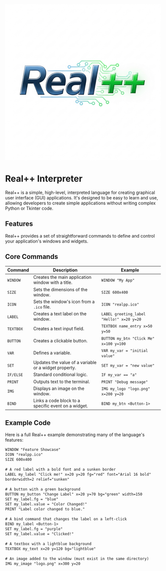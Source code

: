 <img src="/rpp.png" width="600px">

# Real++ Interpreter

Real++ is a simple, high-level, interpreted language for creating graphical user interface (GUI) applications. It's designed to be easy to learn and use, allowing developers to create simple applications without writing complex Python or Tkinter code.

## Features

Real++ provides a set of straightforward commands to define and control your application's windows and widgets.

## Core Commands

| Command | Description | Example |
|---------|-------------|---------|
| `WINDOW` | Creates the main application window with a title. | `WINDOW "My App"` |
| `SIZE` | Sets the dimensions of the window. | `SIZE 600x400` |
| `ICON` | Sets the window's icon from a `.ico` file. | `ICON "realpp.ico"` |
| `LABEL` | Creates a text label on the window. | `LABEL greeting_label "Hello!" x=20 y=20` |
| `TEXTBOX` | Creates a text input field. | `TEXTBOX name_entry x=50 y=50` |
| `BUTTON` | Creates a clickable button. | `BUTTON my_btn "Click Me" x=100 y=100` |
| `VAR` | Defines a variable. | `VAR my_var = "initial value"` |
| `SET` | Updates the value of a variable or a widget property. | `SET my_var = "new value"` |
| `IF/ELSE` | Standard conditional logic. | `IF my_var == "a"` |
| `PRINT` | Outputs text to the terminal. | `PRINT "Debug message"` |
| `IMG` | Displays an image on the window. | `IMG my_logo "logo.png" x=200 y=20` |
| `BIND` | Links a code block to a specific event on a widget. | `BIND my_btn <Button-1>` |

## Example Code

Here is a full Real++ example demonstrating many of the language's features:

```rpp
WINDOW "Feature Showcase"
ICON "realpp.ico"
SIZE 600x400

# A red label with a bold font and a sunken border
LABEL my_label "Click me!" x=20 y=20 fg="red" font="Arial 16 bold" borderwidth=2 relief="sunken"

# A button with a green background
BUTTON my_button "Change Label" x=20 y=70 bg="green" width=150
SET my_label.fg = "blue"
SET my_label.value = "Color Changed!"
PRINT "Label color changed to blue."

# A bind command that changes the label on a left-click
BIND my_label <Button-1>
SET my_label.fg = "purple"
SET my_label.value = "Clicked!"

# A textbox with a lightblue background
TEXTBOX my_text x=20 y=120 bg="lightblue"

# An image added to the window (must exist in the same directory)
IMG my_image "logo.png" x=300 y=20
